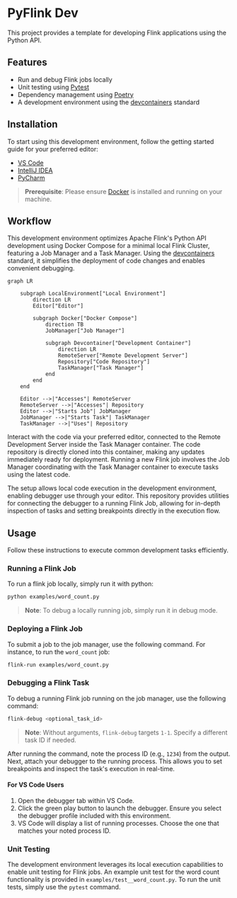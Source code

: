 # PyFlink Dev

This project provides a template for developing Flink applications using the Python API.

## Features

- Run and debug Flink jobs locally
- Unit testing using [Pytest](https://pytest.org/)
- Dependency management using [Poetry](https://python-poetry.org/)
- A development environment using the [devcontainers](https://containers.dev/) standard

## Installation

To start using this development environment, follow the getting started guide for your preferred editor:

- [VS Code](https://code.visualstudio.com/docs/devcontainers/containers)
- [IntelliJ IDEA](https://www.jetbrains.com/help/idea/connect-to-devcontainer.html)
- [PyCharm](https://www.jetbrains.com/help/pycharm/connect-to-devcontainer.html)

> **Prerequisite**: Please ensure [Docker](https://www.docker.com/) is installed and running on your machine.

## Workflow

This development environment optimizes Apache Flink's Python API development using Docker Compose for a minimal local Flink Cluster, featuring a Job Manager and a Task Manager. Using the [devcontainers](https://containers.dev/) standard, it simplifies the deployment of code changes and enables convenient debugging.

```mermaid
graph LR

    subgraph LocalEnvironment["Local Environment"]
        direction LR
        Editor["Editor"]

        subgraph Docker["Docker Compose"]
            direction TB
            JobManager["Job Manager"]

            subgraph Devcontainer["Development Container"]
                direction LR
                RemoteServer["Remote Development Server"]
                Repository["Code Repository"]
                TaskManager["Task Manager"]
            end
        end
    end

    Editor -->|"Accesses"| RemoteServer
    RemoteServer -->|"Accesses"| Repository
    Editor -->|"Starts Job"| JobManager
    JobManager -->|"Starts Task"| TaskManager
    TaskManager -->|"Uses"| Repository
```

Interact with the code via your preferred editor, connected to the Remote Development Server inside the Task Manager container. The code repository is directly cloned into this container, making any updates immediately ready for deployment. Running a new Flink job involves the Job Manager coordinating with the Task Manager container to execute tasks using the latest code.

The setup allows local code execution in the development environment, enabling debugger use through your editor. This repository provides utilities for connecting the debugger to a running Flink Job, allowing for in-depth inspection of tasks and setting breakpoints directly in the execution flow.

## Usage

Follow these instructions to execute common development tasks efficiently.

### Running a Flink Job

To run a flink job locally, simply run it with python:

```bash
python examples/word_count.py
```

> **Note**: To debug a locally running job, simply run it in debug mode.

### Deploying a Flink Job

To submit a job to the job manager, use the following command. For instance, to run the `word_count` job:

```bash
flink-run examples/word_count.py
```

### Debugging a Flink Task

To debug a running Flink job running on the job manager, use the following command:

```bash
flink-debug <optional_task_id>
```

> **Note**: Without arguments, `flink-debug` targets `1-1`. Specify a different task ID if needed.

After running the command, note the process ID (e.g., `1234`) from the output. Next, attach your debugger to the running process. This allows you to set breakpoints and inspect the task's execution in real-time.

#### For VS Code Users

1. Open the debugger tab within VS Code.
2. Click the green play button to launch the debugger. Ensure you select the debugger profile included with this environment.
3. VS Code will display a list of running processes. Choose the one that matches your noted process ID.

### Unit Testing

The development environment leverages its local execution capabilities to enable unit testing for Flink jobs. An example unit test for the word count functionality is provided in `examples/test__word_count.py`. To run the unit tests, simply use the `pytest` command.
